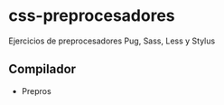 # css-preprocesadores
Ejercicios de preprocesadores Pug, Sass, Less y Stylus


## Compilador

-  Prepros
